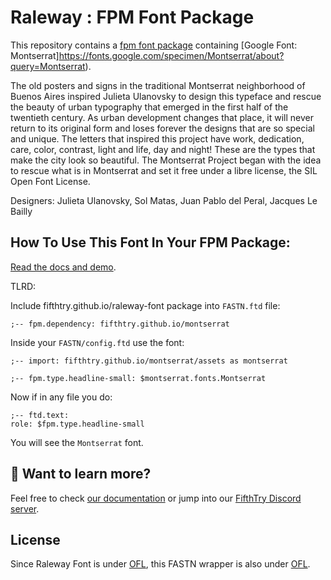 # Raleway : FPM Font Package

This repository contains a [fpm font package](https://fpm.dev/featured/fonts/) containing [Google Font: 
Montserrat]https://fonts.google.com/specimen/Montserrat/about?query=Montserrat).

The old posters and signs in the traditional Montserrat 
neighborhood of Buenos Aires inspired Julieta Ulanovsky 
to design this typeface and rescue the beauty of urban 
typography that emerged in the first half of the twentieth 
century. As urban development changes that place, it will 
never return to its original form and loses forever the 
designs that are so special and unique. The letters 
that inspired this project have work, dedication, care,
color, contrast, light and life, day and night! 
These are the types that make the city look so beautiful.
The Montserrat Project began with the idea to rescue what 
is in Montserrat and set it free under a libre license, 
the SIL Open Font License.



Designers: Julieta Ulanovsky, Sol Matas, Juan Pablo del Peral,
Jacques Le Bailly

## How To Use This Font In Your FPM Package:

[Read the docs and demo](https://fifthtry.github.io/montserrat).

TLRD:

Include fifthtry.github.io/raleway-font package into `FASTN.ftd` file:

```ftd
;-- fpm.dependency: fifthtry.github.io/montserrat
```

Inside your `FASTN/config.ftd` use the font:

```ftd
;-- import: fifthtry.github.io/montserrat/assets as montserrat

;-- fpm.type.headline-small: $montserrat.fonts.Montserrat
```

Now if in any file you do:

```ftd
;-- ftd.text:
role: $fpm.type.headline-small
```

You will see the `Montserrat` font.

## 👀 Want to learn more?

Feel free to check [our documentation](https://fpm.dev/) or jump into our [FifthTry Discord 
server](https://discord.gg/bucrdvptYd).

## License

Since Raleway  Font is under [OFL](https://fonts.google.com/specimen/Montserrat/about?query=Montserrat), this FASTN wrapper is also
under [OFL](LICENSE).




